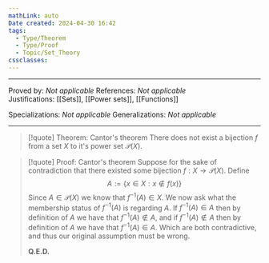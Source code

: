 ```yaml
---
mathLink: auto
Date created: 2024-04-30 16:42
tags:
  - Type/Theorem
  - Type/Proof
  - Topic/Set_Theory
cssclasses:
---
```


---

Proved by: _Not applicable_
References: _Not applicable_
Justifications: [[Sets]], [[Power sets]], [[Functions]]

Specializations: _Not applicable_
Generalizations: _Not applicable_

---

> [!quote] Theorem: Cantor's theorem
> There does not exist a bijection $f$ from a set $X$ to it's power set $\mathcal{P}(X)$.

>[!quote] Proof: Cantor's theorem
>Suppose for the sake of contradiction that there existed some bijection $f:X\to \mathcal{P}(X)$. Define $$ A:= \{ x\in X: x\notin f(x) \} $$ Since $A\in \mathcal{P}(X)$ we know that $f^{-1}(A)\in X$. We now ask what the membership status of $f^{-1}(A)$ is regarding $A$. If $f^{-1}(A)\in A$ then by definition of $A$ we have that $f^{-1}(A)\notin A$, and if $f^{-1}(A) \not\in A$ then by definition of $A$ we have that $f^{-1}(A)\in A$. Which are both contradictive, and thus our original assumption must be wrong.
>
>**Q.E.D.**


